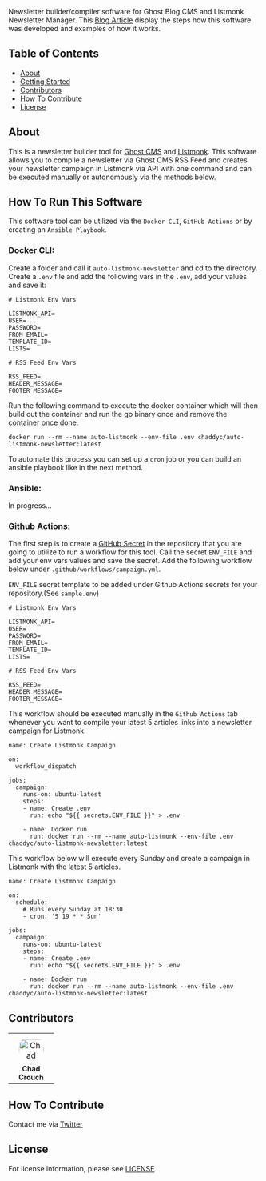 Newsletter builder/compiler software for Ghost Blog CMS and Listmonk Newsletter Manager. This [Blog Article](https://opensourcegeeks.net/how-i-built-an-autonomous-newsletter-compiler-tool-with-golang-github-actions-and-listmonk/) display the steps how this software was developed and examples of how it works.

## Table of Contents

- [About](#about)
- [Getting Started](#how_to_run_this_software)
- [Contributors](#contributors)
- [How To Contribute](#how_to_contribute)
- [License](#license)

## About

This is a newsletter builder tool for [Ghost CMS](https://opensourcegeeks.net/how-to-setup-ghost-blog-cms-with-docker/) and [Listmonk](https://opensourcegeeks.net/how-to-install-listmonk-with-docker/). This software allows you to compile a newsletter via Ghost CMS RSS Feed and creates your newsletter campaign in Listmonk via API with one command and can be executed manually or autonomously via the methods below.

## How To Run This Software

This software tool can be utilized via the `Docker CLI`, `GitHub Actions` or by creating an `Ansible Playbook`.

### Docker CLI:

Create a folder and call it `auto-listmonk-newsletter` and cd to the directory. Create a `.env` file and add the following vars in the `.env`, add your values and save it:

```
# Listmonk Env Vars

LISTMONK_API=
USER=
PASSWORD=
FROM_EMAIL=
TEMPLATE_ID=
LISTS=

# RSS Feed Env Vars

RSS_FEED=
HEADER_MESSAGE=
FOOTER_MESSAGE=
```

Run the following command to execute the docker container which will then build out the container and run the go binary once and remove the container once done.

```
docker run --rm --name auto-listmonk --env-file .env chaddyc/auto-listmonk-newsletter:latest
```

To automate this process you can set up a `cron` job or you can build an ansible playbook like in the next method.

### Ansible:

In progress...

### Github Actions:

The first step is to create a [GitHub Secret](https://docs.github.com/en/actions/security-guides/encrypted-secrets) in the repository that you are going to utilize to run a workflow for this tool. Call the secret `ENV_FILE` and add your env vars values and save the secret. Add the following workflow below under `.github/workflows/campaign.yml`.

`ENV_FILE` secret template to be added under Github Actions secrets for your repository.(See `sample.env`)

```
# Listmonk Env Vars

LISTMONK_API=
USER=
PASSWORD=
FROM_EMAIL=
TEMPLATE_ID=
LISTS=

# RSS Feed Env Vars

RSS_FEED=
HEADER_MESSAGE=
FOOTER_MESSAGE=
```

This workflow should be executed manually in the `Github Actions` tab whenever you want to compile your latest 5 articles links into a newsletter campaign for Listmonk.

```
name: Create Listmonk Campaign

on:
  workflow_dispatch

jobs:
  campaign:
    runs-on: ubuntu-latest
    steps:
    - name: Create .env
      run: echo "${{ secrets.ENV_FILE }}" > .env

    - name: Docker run
      run: docker run --rm --name auto-listmonk --env-file .env chaddyc/auto-listmonk-newsletter:latest
```

This workflow below will execute every Sunday and create a campaign in Listmonk with the latest 5 articles.

```
name: Create Listmonk Campaign

on:
  schedule:
    # Runs every Sunday at 18:30
    - cron: '5 19 * * Sun'

jobs:
  campaign:
    runs-on: ubuntu-latest
    steps:
    - name: Create .env
      run: echo "${{ secrets.ENV_FILE }}" > .env

    - name: Docker run
      run: docker run --rm --name auto-listmonk --env-file .env chaddyc/auto-listmonk-newsletter:latest
```

## Contributors

<table>
<tr>
    <td align="center" style="word-wrap: break-word; width: 75.0; height: 75.0">
        <a href=https://github.com/chaddyc>
            <img src=https://avatars.githubusercontent.com/u/34277139?v=4 width="50;"  style="border-radius:50%;align-items:center;justify-content:center;overflow:hidden;padding-top:10px" alt=Chad Crouch/>
            <br />
            <sub style="font-size:14px"><b>Chad Crouch</b></sub>
        </a>
    </td>
</tr>
</table>

## How To Contribute

Contact me via [Twitter](https://twitter.com/fossgeek)

## License

For license information, please see [LICENSE](https://github.com/chaddyc/auto-newsletter-listmonk/blob/main/LICENSE)